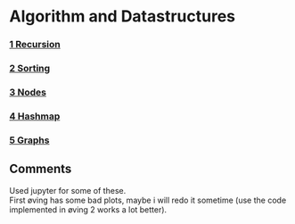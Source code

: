 # Algorithm and Datastructures


### [1 Recursion](https://jesper-hustad.github.io/AlgDat/recursion/site.html)  

### [2 Sorting](https://jesper-hustad.github.io/AlgDat/sorting/Sorting.html)  

### [3 Nodes](https://jesper-hustad.github.io/AlgDat/nodes/tree.html)  

### [4 Hashmap](https://jesper-hustad.github.io/AlgDat/hashmap/Hashtable.html)  

### [5 Graphs](https://jesper-hustad.github.io/AlgDat/graphs/graphs.html)  


## Comments  
Used jupyter for some of these.  
First øving has some bad plots, maybe i will redo it sometime (use the code implemented in øving 2 works a lot better).  
